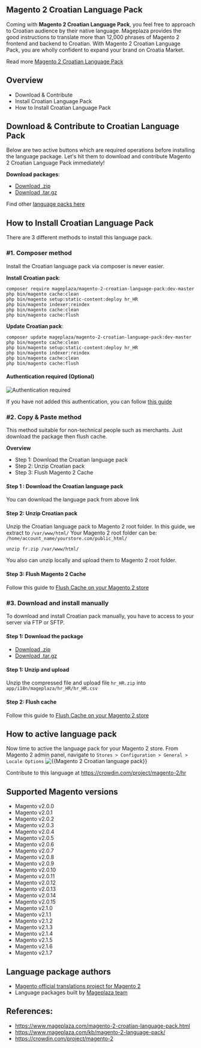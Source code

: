 ## Magento 2 Croatian Language Pack

Coming with **Magento 2 Croatian Language Pack**, you feel free to approach to Croatian audience by their native language. Mageplaza provides the good instructions to translate more than 12,000 phrases of Magento 2 frontend and backend to Croatian. With Magento 2 Croatian Language Pack, you are wholly confident to expand your brand on Croatia Market.

Read more [Magento 2 Croatian Language Pack](https://www.mageplaza.com/magento-2-croatian-language-pack.html)


## Overview

- Download & Contribute
- Install Croatian Language Pack
- How to Install Croatian Language Pack

## Download & Contribute to Croatian Language Pack

Below are two active buttons which are required operations before installing the language package. Let's hit them to download and contribute Magento 2 Croatian Language Pack immediately!

**Download packages**:

- [Download .zip](https://github.com/mageplaza/magento-2-croatian-language-pack/archive/master.zip)
- [Download .tar.gz](https://github.com/mageplaza/magento-2-croatian-language-pack/tarball/master)


Find other [language packs here]({https://www.mageplaza.com/kb/magento-2-language-pack/)

## How to Install Croatian Language Pack

There are 3 different methods to install this language pack.

### #1. Composer method
Install the Croatian language pack via composer is never easier.

**Install Croatian pack**:

```
composer require mageplaza/magento-2-croatian-language-pack:dev-master
php bin/magento cache:clean
php bin/magento setup:static-content:deploy hr_HR
php bin/magento indexer:reindex
php bin/magento cache:clean
php bin/magento cache:flush

```


**Update  Croatian pack**:

```
composer update mageplaza/magento-2-croatian-language-pack:dev-master
php bin/magento cache:clean
php bin/magento setup:static-content:deploy hr_HR
php bin/magento indexer:reindex
php bin/magento cache:clean
php bin/magento cache:flush

```

#### Authentication required (Optional)

![Authentication required](https://i.imgur.com/dmryiPk.png)

If you have not added this authentication, you can follow [this guide](http://devdocs.magento.com/guides/v2.0/install-gde/prereq/connect-auth.html)


### #2. Copy & Paste method

This method suitable for non-technical people such as merchants. Just download the package then flush cache.

**Overview**

- Step 1: Download the Croatian language pack
- Step 2: Unzip Croatian pack
- Step 3: Flush Magento 2 Cache

#### Step 1 : Download the Croatian language pack

You can download the language pack from above link

#### Step 2: Unzip Croatian pack

Unzip the Croatian language pack to Magento 2 root folder. In this guide, we extract to `/var/www/html/`
Your Magento 2 root folder can be: `/home/account_name/yourstore.com/public_html/`

```
unzip fr.zip /var/www/html/
```

You also can unzip locally and upload them to Magento 2 root folder.

#### Step 3: Flush Magento 2 Cache

Follow this guide to [Flush Cache on your Magento 2 store](https://www.mageplaza.com/kb/how-flush-enable-disable-cache.html)


### #3. Download and install manually

To download and install Croatian pack manually, you have to access to your server via FTP or SFTP.

#### Step 1: Download the package

- [Download .zip](https://github.com/mageplaza/magento-2-croatian-language-pack/archive/master.zip)
- [Download .tar.gz](https://github.com/mageplaza/magento-2-croatian-language-pack/tarball/master)

#### Step 1: Unzip and upload

Unzip the compressed file and upload file `hr_HR.zip` into `app/i18n/mageplaza/hr_HR/hr_HR.csv`

#### Step 2: Flush cache

Follow this guide to [Flush Cache on your Magento 2 store](https://www.mageplaza.com/kb/how-flush-enable-disable-cache.html)


## How to active language pack

Now time to active the language pack for your Magento 2 store. From Magento 2 admin panel, navigate to `Stores > Configuration > General > Locale Options`
![{{Magento 2 Croatian language pack}}](https://i.imgur.com/aPSUA0l.png)


<!-- ## Translation process of Croatian Language Pack
![process](http://progressed.io/bar/80) -->

Contribute to this language at https://crowdin.com/project/magento-2/hr

## Supported Magento versions

- Magento v2.0.0
- Magento v2.0.1
- Magento v2.0.2
- Magento v2.0.3
- Magento v2.0.4
- Magento v2.0.5
- Magento v2.0.6
- Magento v2.0.7
- Magento v2.0.8
- Magento v2.0.9
- Magento v2.0.10
- Magento v2.0.11
- Magento v2.0.12
- Magento v2.0.13
- Magento v2.0.14
- Magento v2.0.15
- Magento v2.1.0
- Magento v2.1.1
- Magento v2.1.2
- Magento v2.1.3
- Magento v2.1.4
- Magento v2.1.5
- Magento v2.1.6
- Magento v2.1.7



## Language package authors

- [Magento official translations project for Magento 2](https://crowdin.com/project/magento-2)
- Language packages built by [Mageplaza team](https://www.mageplaza.com/)


## References:

- https://www.mageplaza.com/magento-2-croatian-language-pack.html
- https://www.mageplaza.com/kb/magento-2-language-pack/
- https://crowdin.com/project/magento-2